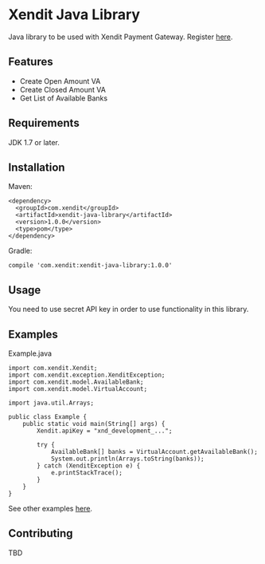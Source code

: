 # Xendit Java Library
Java library to be used with Xendit Payment Gateway. Register [here](http://dashboard.xendit.co).

## Features
- Create Open Amount VA
- Create Closed Amount VA
- Get List of Available Banks

## Requirements
JDK 1.7 or later.

## Installation
Maven:
```
<dependency>
  <groupId>com.xendit</groupId>
  <artifactId>xendit-java-library</artifactId>
  <version>1.0.0</version>
  <type>pom</type>
</dependency>
```

Gradle:
```
compile 'com.xendit:xendit-java-library:1.0.0'
```

## Usage
You need to use secret API key in order to use functionality in this library.

## Examples
Example.java
```
import com.xendit.Xendit;
import com.xendit.exception.XenditException;
import com.xendit.model.AvailableBank;
import com.xendit.model.VirtualAccount;

import java.util.Arrays;

public class Example {
    public static void main(String[] args) {
        Xendit.apiKey = "xnd_development_...";

        try {
            AvailableBank[] banks = VirtualAccount.getAvailableBank();
            System.out.println(Arrays.toString(banks));
        } catch (XenditException e) {
            e.printStackTrace();
        }
    }
}
```

See other examples [here](https://github.com/xendit/xendit-java-library/tree/master/xendit-java-library-example/src/main/java).

## Contributing
TBD